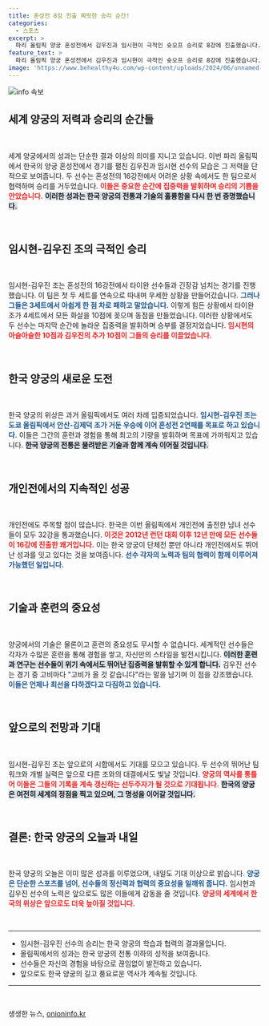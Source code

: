 ```yaml
---
title: 혼성전 8강 진출 짜릿한 승리 순간!
categories:
  - 스포츠
excerpt: >
  파리 올림픽 양궁 혼성전에서 김우진과 임시현이 극적인 슛오프 승리로 8강에 진출했습니다. 두 선수는 2연패를 노리며 태극의 기상을 보여줄 준비가 돼 있습니다!
feature_text: >
  파리 올림픽 양궁 혼성전에서 김우진과 임시현이 극적인 슛오프 승리로 8강에 진출했습니다. 두 선수는 2연패를 노리며 태극의 기상을 보여줄 준비가 돼 있습니다!
image: 'https://www.behealthy4u.com/wp-content/uploads/2024/06/unnamed-file.png'
---
```


<p><img src="https://www.behealthy4u.com/wp-content/uploads/2024/06/unnamed-file.png" alt="info 속보" /></p>

<h2 data-ke-size="size26">세계 양궁의 저력과 승리의 순간들</h2>

<p data-ke-size="size16">&nbsp;</p>

<p>세계 양궁에서의 성과는 단순한 결과 이상의 의미를 지니고 있습니다. 이번 파리 올림픽에서 한국의 양궁 혼성전에서 경기를 펼친 김우진과 임시현 선수의 모습은 그 저력을 단적으로 보여줍니다. 두 선수는 혼성전의 16강전에서 어려운 상황 속에서도 한 팀으로서 협력하며 승리를 거두었습니다. <b><span style="color: #ee2323;">이들은 중요한 순간에 집중력을 발휘하며 승리의 기쁨을 안았습니다.</span></b> <b><span style="background-color: #21538527;">이러한 성과는 한국 양궁의 전통과 기술의 훌륭함을 다시 한 번 증명했습니다.</span></b> </p>

<p data-ke-size="size16">&nbsp;</p>

<h2 data-ke-size="size26">임시현-김우진 조의 극적인 승리</h2>

<p data-ke-size="size16">&nbsp;</p>

<p>임시현-김우진 조는 혼성전의 16강전에서 타이완 선수들과 긴장감 넘치는 경기를 진행했습니다. 이 팀은 첫 두 세트를 연속으로 따내며 우세한 상황을 만들어갔습니다. <b><span style="color: #1a5490;">그러나 그들은 3세트에서 아쉽게 한 점 차로 패하고 말았습니다.</span></b> 이렇게 힘든 상황에서 타이완 조가 4세트에서 모든 화살을 10점에 꽂으며 동점을 만들었습니다. 이러한 상황에서도 두 선수는 마지막 순간에 놀라운 집중력을 발휘하며 승부를 결정지었습니다. <b><span style="color: #ee2323;">임시현의 아슬아슬한 10점과 김우진의 추가 10점이 그들의 승리를 이끌었습니다.</span></b></p>

<p data-ke-size="size16">&nbsp;</p>

<h2 data-ke-size="size26">한국 양궁의 새로운 도전</h2>

<p data-ke-size="size16">&nbsp;</p>

<p>한국 양궁의 위상은 과거 올림픽에서도 여러 차례 입증되었습니다. <b><span style="color: #1a5490;">임시현-김우진 조는 도쿄 올림픽에서 안산-김제덕 조가 거둔 우승에 이어 혼성전 2연패를 목표로 하고 있습니다.</span></b> 이들은 그간의 훈련과 경험을 통해 최고의 기량을 발휘하며 목표에 가까워지고 있습니다. <b><span style="background-color: #21538527;">한국 양궁의 전통은 물려받은 기술과 함께 계속 이어질 것입니다.</span></b></p>

<p data-ke-size="size16">&nbsp;</p>

<h2 data-ke-size="size26">개인전에서의 지속적인 성공</h2>

<p data-ke-size="size16">&nbsp;</p>

<p>개인전에도 주목할 점이 많습니다. 한국은 이번 올림픽에서 개인전에 출전한 남녀 선수들이 모두 32강을 통과했습니다. <b><span style="color: #ee2323;">이것은 2012년 런던 대회 이후 12년 만에 모든 선수들이 16강에 진출한 쾌거입니다.</span></b> 이는 한국 양궁이 단체전 뿐만 아니라 개인전에서도 뛰어난 성과를 잇고 있다는 것을 보여줍니다. <b><span style="color: #1a5490;">선수 각자의 노력과 팀의 협력이 함께 이루어져 가능했던 일입니다.</span></b></p>

<p data-ke-size="size16">&nbsp;</p>

<h2 data-ke-size="size26">기술과 훈련의 중요성</h2>

<p data-ke-size="size16">&nbsp;</p>

<p>양궁에서의 기술은 물론이고 훈련의 중요성도 무시할 수 없습니다. 세계적인 선수들은 각자가 수많은 훈련을 통해 경험을 쌓고, 자신만의 스타일을 발전시킵니다. <b><span style="background-color: #21538527;">이러한 훈련과 연구는 선수들이 위기 속에서도 뛰어난 집중력을 발휘할 수 있게 합니다.</span></b> 김우진 선수는 경기 중 고비마다 "고비가 올 것 같습니다"라는 말을 남기며 이 점을 강조했습니다. <b><span style="color: #1a5490;">이들은 언제나 최선을 다하겠다고 다짐하고 있습니다.</span></b></p>

<p data-ke-size="size16">&nbsp;</p>

<h2 data-ke-size="size26">앞으로의 전망과 기대</h2>

<p data-ke-size="size16">&nbsp;</p>

<p>임시현-김우진 조는 앞으로의 시합에서도 기대를 모으고 있습니다. 두 선수의 뛰어난 팀워크와 개별 실력은 앞으로 다른 조와의 대결에서도 빛날 것입니다. <b><span style="color: #ee2323;">양궁의 역사를 통틀어 이들은 그들의 기록을 계속 갱신하는 선두주자가 될 것으로 기대됩니다.</span></b> <b><span style="background-color: #21538527;">한국의 양궁은 여전히 세계의 정점을 찍고 있으며, 그 명성을 이어갈 것입니다.</span></b></p>

<p data-ke-size="size16">&nbsp;</p>

<h2 data-ke-size="size26">결론: 한국 양궁의 오늘과 내일</h2>

<p data-ke-size="size16">&nbsp;</p>

<p>한국 양궁의 오늘은 이미 많은 성과를 이루었으며, 내일도 기대 이상으로 밝습니다. <b><span style="color: #1a5490;">양궁은 단순한 스포츠를 넘어, 선수들의 정신력과 협력의 중요성을 일깨워 줍니다.</span></b> 임시현과 김우진 선수의 노력은 앞으로도 많은 이들에게 감동을 줄 것입니다. <b><span style="color: #ee2323;">양궁의 세계에서 한국의 위상은 앞으로도 더욱 높아질 것입니다.</span></b></p>

<p data-ke-size="size16">&nbsp;</p>

<hr>

<ul>
  <li>임시현-김우진 선수의 승리는 한국 양궁의 학습과 협력의 결과물입니다.</li>
  <li>올림픽에서의 성과는 한국 양궁의 전통 이하의 성적을 보여줍니다.</li>
  <li>선수들은 자신의 경험을 바탕으로 끊임없이 발전하고 있습니다.</li>
  <li>앞으로도 한국 양궁의 길고 풍요로운 역사가 계속될 것입니다.</li>
</ul>

<hr>

<p data-ke-size="size16">&nbsp;</p>
생생한 뉴스, <a href="https://onioninfo.kr" rel="dofollow">onioninfo.kr</a>



